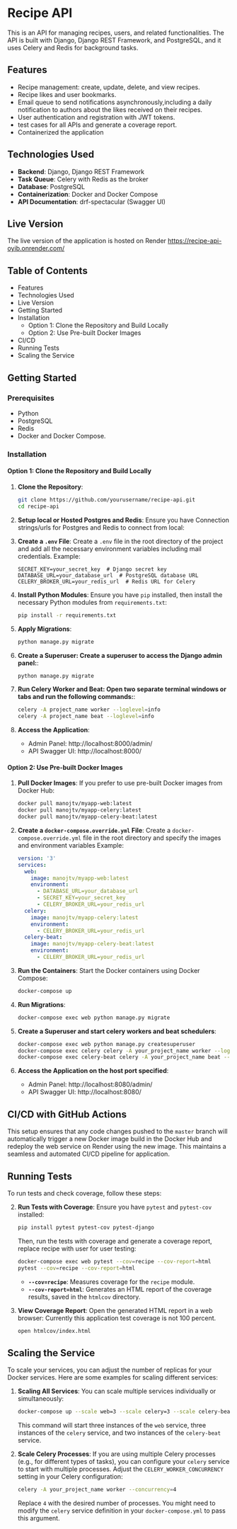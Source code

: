# Recipe API

This is an API for managing recipes, users, and related functionalities. The API is built with Django, Django REST Framework, and PostgreSQL, and it uses Celery and Redis for background tasks.

## Features
- Recipe management: create, update, delete, and view recipes.
- Recipe likes and user bookmarks.
- Email queue to send notifications asynchronously,including a daily notification to authors about the likes received on their recipes.
- User authentication and registration with JWT tokens.
- test cases for all APIs and generate a coverage report.
- Containerized the application

## Technologies Used
- **Backend**: Django, Django REST Framework
- **Task Queue**: Celery with Redis as the broker
- **Database**: PostgreSQL
- **Containerization**: Docker and Docker Compose
- **API Documentation**: drf-spectacular (Swagger UI)

## Live Version
The live version of the application is hosted on Render <https://recipe-api-oyib.onrender.com/>


## Table of Contents
- Features
- Technologies Used
- Live Version
- Getting Started
- Installation
  - Option 1: Clone the Repository and Build Locally
  - Option 2: Use Pre-built Docker Images
- CI/CD
- Running Tests
- Scaling the Service

## Getting Started

### Prerequisites
- Python 
- PostgreSQL 
- Redis 
- Docker and Docker Compose.



### Installation

#### Option 1: Clone the Repository and Build Locally

1. **Clone the Repository**:
    ```bash
    git clone https://github.com/yourusername/recipe-api.git
    cd recipe-api
    ```
2. **Setup local or Hosted Postgres and Redis**:
   Ensure you have Connection strings/urls for Postgres and Redis to connect from local:


3. **Create a `.env` File**:
   Create a `.env` file in the root directory of the project and add all the necessary environment variables including mail credentials. Example:

    ```env
    SECRET_KEY=your_secret_key  # Django secret key
    DATABASE_URL=your_database_url  # PostgreSQL database URL
    CELERY_BROKER_URL=your_redis_url  # Redis URL for Celery
    ```
4. **Install Python Modules**:
   Ensure you have `pip` installed, then install the necessary Python modules from `requirements.txt`:

    ```bash
    pip install -r requirements.txt
    ```
5. **Apply Migrations**:

    ```bash
    python manage.py migrate
    ```
6. **Create a Superuser: Create a superuser to access the Django admin panel:**:

    ```bash
    python manage.py migrate
    ```
7. **Run Celery Worker and Beat: Open two separate terminal windows or tabs and run the following commands:**:

    ```bash
    celery -A project_name worker --loglevel=info
    celery -A project_name beat --loglevel=info
    ```

8. **Access the Application**:
    - Admin Panel: http://localhost:8000/admin/
    - API Swagger UI: http://localhost:8000/

#### Option 2: Use Pre-built Docker Images

1. **Pull Docker Images**:
    If you prefer to use pre-built Docker images from Docker Hub:

    ```bash
    docker pull manojtv/myapp-web:latest
    docker pull manojtv/myapp-celery:latest
    docker pull manojtv/myapp-celery-beat:latest
    ```

2. **Create a `docker-compose.override.yml` File**:
   Create a `docker-compose.override.yml` file in the root directory and specify the images and environment variables  Example:

    ```yaml
    version: '3'
    services:
      web:
        image: manojtv/myapp-web:latest
        environment:
          - DATABASE_URL=your_database_url
          - SECRET_KEY=your_secret_key
          - CELERY_BROKER_URL=your_redis_url
      celery:
        image: manojtv/myapp-celery:latest
        environment:
          - CELERY_BROKER_URL=your_redis_url
      celery-beat:
        image: manojtv/myapp-celery-beat:latest
        environment:
          - CELERY_BROKER_URL=your_redis_url
    ```

3. **Run the Containers**:
    Start the Docker containers using Docker Compose:

    ```bash
    docker-compose up
    ```

4. **Run Migrations**:

    ```bash
    docker-compose exec web python manage.py migrate
    ```

5. **Create a Superuser and start celery workers and beat schedulers**:

    ```bash
    docker-compose exec web python manage.py createsuperuser
    docker-compose exec celery celery -A your_project_name worker --loglevel=info
    docker-compose exec celery-beat celery -A your_project_name beat --loglevel=info
    ```

6. **Access the Application on the host port specified**:
    - Admin Panel: http://localhost:8080/admin/
    - API Swagger UI: http://localhost:8080/


## CI/CD with GitHub Actions

This setup ensures that any code changes pushed to the `master` branch will automatically trigger a new Docker image build in the Docker Hub and redeploy the web service on Render using the new image. This maintains a seamless and automated CI/CD pipeline for application. 


## Running Tests

To run tests and check coverage, follow these steps:

2. **Run Tests with Coverage**:
    Ensure you have `pytest` and `pytest-cov` installed:

    ```bash
    pip install pytest pytest-cov pytest-django
    ```

    Then, run the tests with coverage and generate a coverage report, replace recipe with user for user testing:

    ```bash
    docker-compose exec web pytest --cov=recipe --cov-report=html
    pytest --cov=recipe --cov-report=html
    ```

    - **`--cov=recipe`**: Measures coverage for the `recipe` module.
    - **`--cov-report=html`**: Generates an HTML report of the coverage results, saved in the `htmlcov` directory.

2. **View Coverage Report**:
    Open the generated HTML report in a web browser: Currently this application test coverage is not 100 percent.

    ```bash
    open htmlcov/index.html
    ```
## Scaling the Service

To scale your services, you can adjust the number of replicas for your Docker services. Here are some examples for scaling different services:

1. **Scaling All Services**:
   You can scale multiple services individually or simultaneously:

    ```bash
    docker-compose up --scale web=3 --scale celery=3 --scale celery-beat=2
    ```

    This command will start three instances of the `web` service, three instances of the `celery` service, and two instances of the `celery-beat` service.

2. **Scale Celery Processes**:
   If you are using multiple Celery processes (e.g., for different types of tasks), you can configure your `celery` service to start with multiple processes. Adjust the `CELERY_WORKER_CONCURRENCY` setting in your Celery configuration:

    ```bash
    celery -A your_project_name worker --concurrency=4
    ```

    Replace `4` with the desired number of processes. You might need to modify the `celery` service definition in your `docker-compose.yml` to pass this argument.



